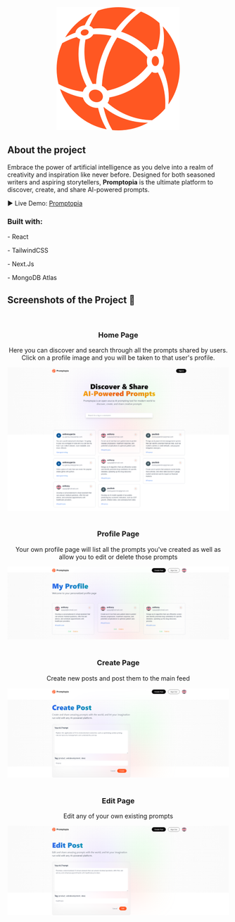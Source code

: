 <div align="center">
  <img
    src="public/assets/images/logo.svg"
    alt="Promptopia logo"
  />
</div>

<h2>About the project</h2>

<p>Embrace the power of artificial intelligence as you delve into a realm of creativity and inspiration like never before. Designed for both seasoned writers and aspiring storytellers, <strong>Promptopia</strong> is the ultimate platform to discover, create, and share AI-powered prompts.</p>

▶ Live Demo: <a href="https://foodera-landing-page.vercel.app/">Promptopia</a>

<h3>Built with:</h3>
<p>- React</p>
<p>- TailwindCSS</p>
<p>- Next.Js</p>
<p>- MongoDB Atlas</p>

<h2>Screenshots of the Project 📸</h2>
<br>
<div align='center'>
  <h3>Home Page</h3>
  <p>Here you can discover and search through all the prompts shared by users. Click on a profile image and you will be taken to that user's profile.</p>
  <img
    src="public/assets/images/promptopia.png"
    alt="Promptopia home page screenshot"
  />
</div>
<br>
<div align='center'>
  <h3>Profile Page</h3>
  <p>Your own profile page will list all the prompts you've created as well as allow you to edit or delete those prompts</p>
  <img
    src="public/assets/images/promptopia_my_profile.png"
    alt="Promptopia profile page screenshot"
  />
</div>
<br>
<div align='center'>
  <h3>Create Page</h3>
  <p>Create new posts and post them to the main feed</p>
  <img
    src="public/assets/images/promptopia_create_post.png"
    alt="Promptopia create post page screenshot"
  />
</div><br>
<div align='center'>
  <h3>Edit Page</h3>
  <p>Edit any of your own existing prompts</p>
  <img
    src="public/assets/images/promptopia_edit_post.png"
    alt="Promptopia edit post page screenshot"
  />
</div>
